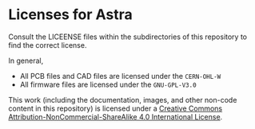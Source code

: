 # Licenses for Astra

Consult the LICEENSE files within the subdirectories of this repository to find the correct license.

In general,
- All PCB files and CAD files are licensed under the `CERN-OHL-W`
- All firmware files are licensed under the `GNU-GPL-V3.0`

This work (including the documentation, images, and other non-code content in this repository) is licensed under a [Creative Commons Attribution-NonCommercial-ShareAlike 4.0 International License](http://creativecommons.org/licenses/by-nc-sa/4.0/).
